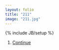 ```yaml
---
layout: folio
title: "211"
image: "211.jpg"
---
```

{% include JB/setup %}

<div class="copy">
</div>

<div class="choice">
	<ol>
		<li><a href="212.html">
			Continue
		</a></li>
	</ol>
</div>